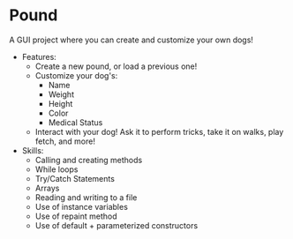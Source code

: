 <h1> Pound </h1>
A GUI project where you can create and customize your own dogs!

- Features:
    - Create a new pound, or load a previous one!
    - Customize your dog's:
      - Name
      - Weight
      - Height
      - Color
      - Medical Status
    - Interact with your dog! Ask it to perform tricks, take it on walks, play fetch, and more!
- Skills:
    - Calling and creating methods 
    - While loops
    - Try/Catch Statements
    - Arrays
    - Reading and writing to a file
    - Use of instance variables
    - Use of repaint method
    - Use of default + parameterized constructors
 
